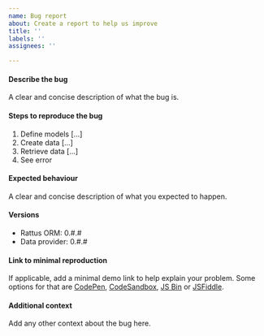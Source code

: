 ```yaml
---
name: Bug report
about: Create a report to help us improve
title: ''
labels: ''
assignees: ''

---
```


#### Describe the bug

A clear and concise description of what the bug is.

#### Steps to reproduce the bug

1. Define models [...]
2. Create data [...]
3. Retrieve data [...]
4. See error

#### Expected behaviour

A clear and concise description of what you expected to happen.

#### Versions

- Rattus ORM: 0.#.#
- Data provider: 0.#.#

#### Link to minimal reproduction

If applicable, add a minimal demo link to help explain your problem. Some options for that are [CodePen](https://codepen.io/), [CodeSandbox](https://codesandbox.io/), [JS Bin](https://jsbin.com/) or [JSFiddle](https://jsfiddle.net/).

#### Additional context

Add any other context about the bug here.

